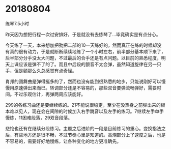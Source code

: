 # 20180804

练琴7.5小时

昨天因为想把行程一次过安排好，于是就没有去练琴了...毕竟确实是有点分心。

今天练了一天，本来想加把劲把二部的10一天练好的，然而真正在练的时候却没有真的很有动力，于是就断断续续地练了一个小时左右，前半部分基本顺下来了，后半部分分手没太大问题，不过最后的合手还是有点问题。以目前的熟悉程度，明天上课应该是弹不了的了。而且中后段的颤音不太会弹，虽然知道旋律在另一只手，但是颤那么久总感觉有点奇怪。

肖邦的圆舞曲是弹得挺多的了，然而也没有能到很熟悉的地步，只能说刚好可以慢慢用原速弹出来而已。转调部分还是不容易的，那些双音要弹流畅弹好，需要时间。不过乐观估计，再弹两周应该能好。

299的各练习曲还是要继续练的。21不能说很稳定，至少在没热身之前弹出来的根本难以见人，现在会在间隙的时候加入右手跳音以及左手的练习。7继续左手单手慢练，11困难段落，29双音段落。

悲怆也还有在继续分段练习。主题之后进阶的一段是目前练习的重心。变换指法之后，有些地方还是很不畅，不过节奏心里是知道的。高潮部分上了速度之后，也是不容易的，需要好好地慢练，让各种变化的地方更准确先。
